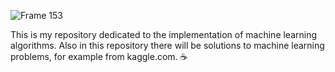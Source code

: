 ![Frame 153](https://user-images.githubusercontent.com/109000119/190901357-f51bf14d-4425-4ca8-84c1-bd4865c9cd26.png)

This is my repository dedicated to the implementation of machine learning algorithms. Also in this repository there will be solutions to machine learning problems, for example from kaggle.com. ☕

